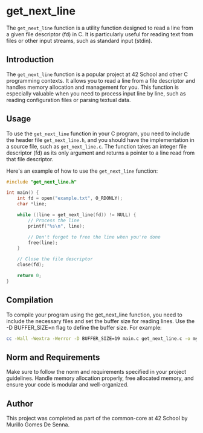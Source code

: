# get_next_line

The `get_next_line` function is a utility function designed to read a line from a given file descriptor (fd) in C. It is particularly useful for reading text from files or other input streams, such as standard input (stdin).

## Introduction

The `get_next_line` function is a popular project at 42 School and other C programming contexts. It allows you to read a line from a file descriptor and handles memory allocation and management for you. This function is especially valuable when you need to process input line by line, such as reading configuration files or parsing textual data.

## Usage

To use the `get_next_line` function in your C program, you need to include the header file `get_next_line.h`, and you should have the implementation in a source file, such as `get_next_line.c`. The function takes an integer file descriptor (fd) as its only argument and returns a pointer to a line read from that file descriptor.

Here's an example of how to use the `get_next_line` function:

```c
#include "get_next_line.h"

int main() {
    int fd = open("example.txt", O_RDONLY);
    char *line;

    while ((line = get_next_line(fd)) != NULL) {
        // Process the line
        printf("%s\n", line);

        // Don't forget to free the line when you're done
        free(line);
    }

    // Close the file descriptor
    close(fd);

    return 0;
}
```
## Compilation

To compile your program using the get_next_line function, you need to include the necessary files and set the buffer size for reading lines. Use the -D BUFFER_SIZE=n flag to define the buffer size. For example:
```sh
cc -Wall -Wextra -Werror -D BUFFER_SIZE=19 main.c get_next_line.c -o my_program
```

## Norm and Requirements

Make sure to follow the norm and requirements specified in your project guidelines. Handle memory allocation properly, free allocated memory, and ensure your code is modular and well-organized.

## Author
This project was completed as part of the common-core at 42 School by Murillo Gomes De Senna.

